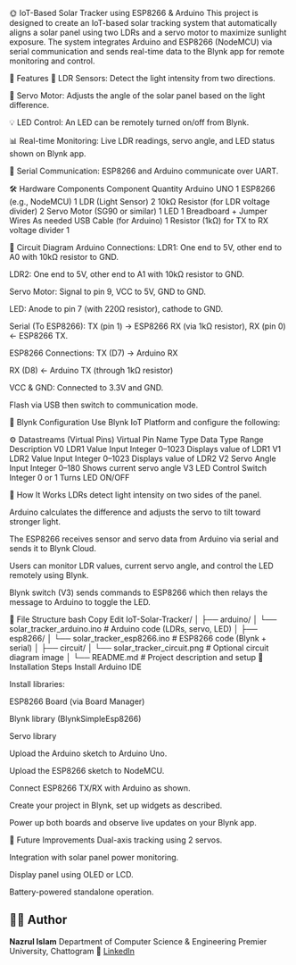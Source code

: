 🌞 IoT-Based Solar Tracker using ESP8266 & Arduino
This project is designed to create an IoT-based solar tracking system that automatically aligns a solar panel using two LDRs and a servo motor to maximize sunlight exposure. The system integrates Arduino and ESP8266 (NodeMCU) via serial communication and sends real-time data to the Blynk app for remote monitoring and control.

📌 Features
📡 LDR Sensors: Detect the light intensity from two directions.

🔄 Servo Motor: Adjusts the angle of the solar panel based on the light difference.

💡 LED Control: An LED can be remotely turned on/off from Blynk.

📊 Real-time Monitoring: Live LDR readings, servo angle, and LED status shown on Blynk app.

🔗 Serial Communication: ESP8266 and Arduino communicate over UART.

🛠️ Hardware Components
Component	Quantity
Arduino UNO	1
ESP8266 (e.g., NodeMCU)	1
LDR (Light Sensor)	2
10kΩ Resistor (for LDR voltage divider)	2
Servo Motor (SG90 or similar)	1
LED	1
Breadboard + Jumper Wires	As needed
USB Cable (for Arduino)	1
Resistor (1kΩ) for TX to RX voltage divider	1

🔌 Circuit Diagram
Arduino Connections:
LDR1: One end to 5V, other end to A0 with 10kΩ resistor to GND.

LDR2: One end to 5V, other end to A1 with 10kΩ resistor to GND.

Servo Motor: Signal to pin 9, VCC to 5V, GND to GND.

LED: Anode to pin 7 (with 220Ω resistor), cathode to GND.

Serial (To ESP8266): TX (pin 1) → ESP8266 RX (via 1kΩ resistor), RX (pin 0) ← ESP8266 TX.

ESP8266 Connections:
TX (D7) → Arduino RX

RX (D8) ← Arduino TX (through 1kΩ resistor)

VCC & GND: Connected to 3.3V and GND.

Flash via USB then switch to communication mode.

📱 Blynk Configuration
Use Blynk IoT Platform and configure the following:

⚙️ Datastreams (Virtual Pins)
Virtual Pin	Name	Type	Data Type	Range	Description
V0	LDR1 Value	Input	Integer	0–1023	Displays value of LDR1
V1	LDR2 Value	Input	Integer	0–1023	Displays value of LDR2
V2	Servo Angle	Input	Integer	0–180	Shows current servo angle
V3	LED Control	Switch	Integer	0 or 1	Turns LED ON/OFF

🧠 How It Works
LDRs detect light intensity on two sides of the panel.

Arduino calculates the difference and adjusts the servo to tilt toward stronger light.

The ESP8266 receives sensor and servo data from Arduino via serial and sends it to Blynk Cloud.

Users can monitor LDR values, current servo angle, and control the LED remotely using Blynk.

Blynk switch (V3) sends commands to ESP8266 which then relays the message to Arduino to toggle the LED.

🔄 File Structure
bash
Copy
Edit
IoT-Solar-Tracker/
│
├── arduino/
│   └── solar_tracker_arduino.ino       # Arduino code (LDRs, servo, LED)
│
├── esp8266/
│   └── solar_tracker_esp8266.ino       # ESP8266 code (Blynk + serial)
│
├── circuit/
│   └── solar_tracker_circuit.png       # Optional circuit diagram image
│
└── README.md                           # Project description and setup
🧾 Installation Steps
Install Arduino IDE

Install libraries:

ESP8266 Board (via Board Manager)

Blynk library (BlynkSimpleEsp8266)

Servo library

Upload the Arduino sketch to Arduino Uno.

Upload the ESP8266 sketch to NodeMCU.

Connect ESP8266 TX/RX with Arduino as shown.

Create your project in Blynk, set up widgets as described.

Power up both boards and observe live updates on your Blynk app.

🚀 Future Improvements
Dual-axis tracking using 2 servos.

Integration with solar panel power monitoring.

Display panel using OLED or LCD.

Battery-powered standalone operation.

## 👨‍💻 Author

**Nazrul Islam**
Department of Computer Science & Engineering
Premier University, Chattogram
🔗 [LinkedIn](https://www.linkedin.com/in/nazulislam/)
